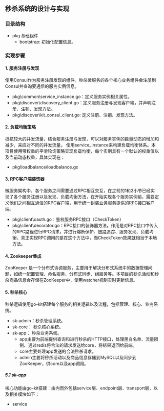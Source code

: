 
## 秒杀系统的设计与实现
### 目录结构
- pkg 基础组件
    - bootstrap: 初始化配置信息。
### 实现步骤
#### 1. 服务注册与发现
  使用Consul作为服务注册发现的组件，秒杀微服务的各个核心业务组件会注册到Consul并查询要通信的服务实例信息。
- pkg\common\service_instance.go：定义服务实例相关属性。
- pkg\discover\discovery_client.go：定义服务注册与发现客户端，并声明注册、注销、发现方法。
- pkg\discover\kit_consul_client.go: 定义注册、注销、发现方法。
#### 2. 负载均衡策略
  抵抗较大的并发流量，结合服务注册与发现，可以对服务实例的数量动态的增加和减少，来应对不同的并发流量。
使用service_instance来构建负载均衡体系。本项目使用带权重的平滑轮询策略实现负载均衡，每个实例具有一个默认的权重值以及当前动态权重，具体实现在：
- pkg\loadbalance\loadbalance.go
#### 3. RPC客户端装饰器
  微服务架构中，各个服务之间需要通过RPC相互交互，在之前的1和2小节已经实现了各个服务注册以及发现、负载均衡方法，在开始实现各个服务实例前，需要定义他们之间相互通信的RPC客户端，用于统一封装业务服务提供的RPC接口客户端。
- pkg\client\oauth.go：鉴权服务RPC接口（CheckToken）
- pkg\client\decorator.go：RPC接口的装饰器方法，作用是对RPC接口中传入的RPC路径进行RPC请求，并进行熔断保护、链路追踪、服务发现、负载均衡。真正实现RPC调用的是在这个方法中，而CheckToken效果就相当于本地方法。
#### 4. Zookeeper集成
ZooKeeper 是一个分布式协调服务，主要用于解决分布式系统中的数据管理问题，如统一配置管理、命名服务、分布式同步、组服务等。本项目的秒杀活动和秒杀商品信息会存储在ZooKeeper中，使用watcher机制实时更新信息。
#### 5. 秒杀核心
秒杀逻辑使用go-kit搭建每个服务的相关逻辑以及流程，包括管理、核心、业务系统。
- sk-admin：秒杀管理系统。
- sk-core： 秒杀核心系统。
- sk-app：  秒杀业务系统。
    - app主要为前端提供查询和进行秒杀的HTTP接口，处理黑白名单、流量限制、通过redis将合法的请求发送给core，将结果返回给前端。
    - core主要处理app发送的合法秒杀请求。
    - admin主要将秒杀活动以及商品信息存储到MySQL以及同步到ZooKeeper，供core以及app调用。
##### 5.1 sk-app
核心功能由go-kit搭建：由内而外包括service层、endpoint层、transport层，以及相关模块如下：
- service
